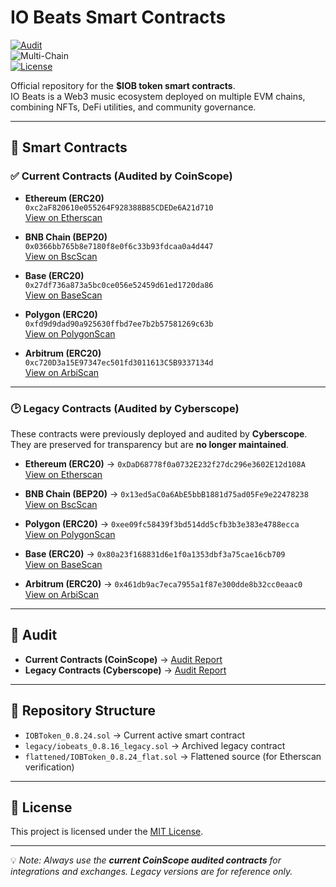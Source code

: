 # IO Beats Smart Contracts  

[![Audit](https://img.shields.io/badge/Audit-CoinScope-green)](https://github.com/cyberscope-io/audits/blob/main/iob/audit.pdf)  
![Multi-Chain](https://img.shields.io/badge/Deployed-MultiChain-blue)  
[![License](https://img.shields.io/badge/License-MIT-yellow)](https://github.com/iobeatss/IOB-Smart-contract/blob/main/LICENSE)  

Official repository for the **$IOB token smart contracts**.  
IO Beats is a Web3 music ecosystem deployed on multiple EVM chains, combining NFTs, DeFi utilities, and community governance.  

---

## 🔹 Smart Contracts  

### ✅ Current Contracts (Audited by CoinScope)  

- **Ethereum (ERC20)**  
  `0xc2aF820610e055264F928388B85CDEDe6A21d710`  
  [View on Etherscan](https://etherscan.io/token/0xc2aF820610e055264F928388B85CDEDe6A21d710)

- **BNB Chain (BEP20)**  
  `0x0366bb765b8e7180f8e0f6c33b93fdcaa0a4d447`  
  [View on BscScan](https://bscscan.com/token/0x0366bb765b8e7180f8e0f6c33b93fdcaa0a4d447)

- **Base (ERC20)**  
  `0x27df736a873a5bc0ce056e52459d61ed1720da86`  
  [View on BaseScan](https://basescan.org/token/0x27df736a873a5bc0ce056e52459d61ed1720da86)

- **Polygon (ERC20)**  
  `0xfd9d9dad90a925630ffbd7ee7b2b57581269c63b`  
  [View on PolygonScan](https://polygonscan.com/token/0xfd9d9dad90a925630ffbd7ee7b2b57581269c63b)

- **Arbitrum (ERC20)**  
  `0xc720D3a15E97347ec501fd3011613C5B9337134d`  
  [View on ArbiScan](https://arbiscan.io/token/0xc720D3a15E97347ec501fd3011613C5B9337134d)

---

### 🕑 Legacy Contracts (Audited by Cyberscope)  

These contracts were previously deployed and audited by **Cyberscope**.  
They are preserved for transparency but are **no longer maintained**.  

- **Ethereum (ERC20)** → `0xDaD68778f0a0732E232f27dc296e3602E12d108A`  
  [View on Etherscan](https://etherscan.io/token/0xDaD68778f0a0732E232f27dc296e3602E12d108A)  

- **BNB Chain (BEP20)** → `0x13ed5aC0a6AbE5bbB1881d75ad05Fe9e22478238`  
  [View on BscScan](https://bscscan.com/token/0x13ed5aC0a6AbE5bbB1881d75ad05Fe9e22478238)  

- **Polygon (ERC20)** → `0xee09fc58439f3bd514dd5cfb3b3e383e4788ecca`  
  [View on PolygonScan](https://polygonscan.com/token/0xee09fc58439f3bd514dd5cfb3b3e383e4788ecca)  

- **Base (ERC20)** → `0x80a23f168831d6e1f0a1353dbf3a75cae16cb709`  
  [View on BaseScan](https://basescan.org/token/0x80a23f168831d6e1f0a1353dbf3a75cae16cb709)  

- **Arbitrum (ERC20)** → `0x461db9ac7eca7955a1f87e300dde8b32cc0eaac0`  
  [View on ArbiScan](https://arbiscan.io/token/0x461db9ac7eca7955a1f87e300dde8b32cc0eaac0)  

---

## 🔹 Audit  

- **Current Contracts (CoinScope)** → [Audit Report](https://github.com/cyberscope-io/audits/blob/main/iob/audit.pdf)  
- **Legacy Contracts (Cyberscope)** → [Audit Report](https://github.com/cyberscope-io/audits/blob/main/iob/v1/audit.pdf)  

---

## 🔹 Repository Structure  

- `IOBToken_0.8.24.sol` → Current active smart contract  
- `legacy/iobeats_0.8.16_legacy.sol` → Archived legacy contract  
- `flattened/IOBToken_0.8.24_flat.sol` → Flattened source (for Etherscan verification)  

---

## 🔹 License  

This project is licensed under the [MIT License](https://github.com/iobeatss/IOB-Smart-contract/blob/main/LICENSE).  

---

💡 *Note: Always use the **current CoinScope audited contracts** for integrations and exchanges. Legacy versions are for reference only.*  
